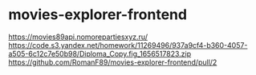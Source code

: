 # movies-explorer-frontend
https://movies89api.nomorepartiesxyz.ru/
https://code.s3.yandex.net/homework/11269496/937a9cf4-b360-4057-a505-6c12c7e50b98/Diploma_Copy.fig_1656517823.zip
https://github.com/RomanF89/movies-explorer-frontend/pull/2
